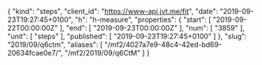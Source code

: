 {
  "kind": "steps",
  "client_id": "https://www-api.jvt.me/fit",
  "date": "2019-09-23T19:27:45+0100",
  "h": "h-measure",
  "properties": {
    "start": [
      "2019-09-22T00:00:00Z"
    ],
    "end": [
      "2019-09-23T00:00:00Z"
    ],
    "num": [
      "3859"
    ],
    "unit": [
      "steps"
    ],
    "published": [
      "2019-09-23T19:27:45+0100"
    ]
  },
  "slug": "2019/09/q6ctm",
  "aliases": [
    "/mf2/4027a7e9-48c4-42ed-bd69-20634fcae0e7/",
    "/mf2/2019/09/q6CtM"
  ]
}

